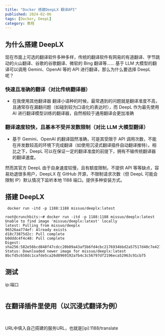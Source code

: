 ```yaml
---
title: "Docker 搭建DeepLX 翻译API"
published: 2024-02-06
tags: [Docker, DeepL]
category: 教程
---
```


## 为什么搭建 DeepLX

现在市面上可选的翻译软件多种多样，传统的翻译软件有网易的有道翻译、字节跳动的火山翻译、谷歌的谷歌翻译、微软的 Bing 翻译等…… 基于 LLM 大模型的翻译可以调用 Gemini、OpenAI 等的 API 进行翻译，那么为什么要选择 DeepL 呢？

### 快速且准确的翻译（对比传统翻译器）

- 在我使用其他翻译器 翻译小语种的时候，最常遇到的问题就是翻译准度不高，且通常存在漏翻问题（如碰到较为口语化的表达时），而 DeepL 作为最先使用 AI 进行翻译模型训练的翻译器，自然相较于通用翻译会更加准确

### 翻译速度较快，且基本不受并发数限制（对比 LLM 大模型翻译）

- 基于 Gemini、OpenAI 的翻译固然准确，可是其受限于 API 调用次数，不能在并发数较高的环境下完成翻译（如使用沉浸式翻译插件自动翻译推特）。相比之下，DeepL 可以在保证一定的翻译准度的前提下，拥有不输传统翻译器的翻译速度。

然而其官方 DeepL 由于自身速度较慢，且有额度限制，不提供 API 等等缺点，容易劝退很多用户，DeepLX 在 GitHub 开源，不限制请求次数（但 DeepL 可能会限制 IP）默认情况下监听本地 1188 端口。提供多种安装方式。

## 搭建 DeepLX

```shell
 docker run -itd -p 1188:1188 missuo/deeplx:latest
```

```shell
root@crunchbits:~# docker run -itd -p 1188:1188 missuo/deeplx:latest
Unable to find image 'missuo/deeplx:latest' locally
latest: Pulling from missuo/deeplx
96526aa774ef: Already exists 
d18c73875d2c: Pull complete 
b0dddc4f4c48: Pull complete 
Digest: sha256:582e56bcd848f47cdcc20b09a43af5b6fd4cbc2176934bbd2a57517d40c7e427
Status: Downloaded newer image for missuo/deeplx:latest
8bcfd5c658dc1cafde5ca26d8969192a7b4c3c56797df2196eca52963c91cb75
```

## 测试

ip:端口

<picture>
    <source srcset="https://s3.catcat.blog/images/2024/02/image-2.avif" type="image/avif">
    <source srcset="https://s3.catcat.blog/images/2024/02/image-2.webp" type="image/webp">
    <img src="https://s3.catcat.blog/images/2024/02/image-2.jpg" alt="" loading="lazy">
</picture>

## 在翻译插件里使用（以沉浸式翻译为例）

<picture>
    <source srcset="https://s3.catcat.blog/images/2024/02/image-3.avif" type="image/avif">
    <source srcset="https://s3.catcat.blog/images/2024/02/image-3.webp" type="image/webp">
    <img src="https://s3.catcat.blog/images/2024/02/image-3.jpg" alt="" loading="lazy">
</picture>

<picture>
    <source srcset="https://s3.catcat.blog/images/2024/02/image-4.avif" type="image/avif">
    <source srcset="https://s3.catcat.blog/images/2024/02/image-4.webp" type="image/webp">
    <img src="https://s3.catcat.blog/images/2024/02/image-4.jpg" alt="" loading="lazy">
</picture>

URL中填入自己搭建的服务URL，也就是\[ip\]:1188/translate

<picture>
    <source srcset="https://s3.catcat.blog/images/2024/02/image-5.avif" type="image/avif">
    <source srcset="https://s3.catcat.blog/images/2024/02/image-5.webp" type="image/webp">
    <img src="https://s3.catcat.blog/images/2024/02/image-5.jpg" alt="" loading="lazy">
</picture>

